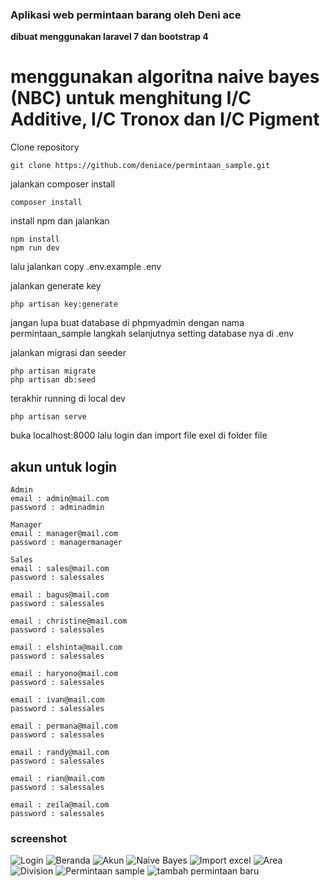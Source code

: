 ﻿### Aplikasi web permintaan barang oleh Deni ace
**dibuat menggunakan laravel 7 dan bootstrap 4**

# menggunakan algoritna naive bayes (NBC) untuk menghitung I/C Additive, I/C Tronox dan I/C Pigment

Clone repository
```
git clone https://github.com/deniace/permintaan_sample.git
```

jalankan composer install
```
composer install
```
install npm dan jalankan
```
npm install
npm run dev
```

lalu jalankan copy .env.example .env

jalankan generate key
```
php artisan key:generate
```
jangan lupa buat database di phpmyadmin dengan nama permintaan_sample
langkah selanjutnya setting database nya di .env

jalankan migrasi dan seeder
```
php artisan migrate
php artisan db:seed
```
terakhir running di local dev

```
php artisan serve
```

buka localhost:8000
lalu login dan import file exel di folder file

## akun untuk login
```
Admin 
email : admin@mail.com
password : adminadmin

Manager
email : manager@mail.com
password : managermanager

Sales
email : sales@mail.com
password : salessales

email : bagus@mail.com
password : salessales

email : christine@mail.com
password : salessales

email : elshinta@mail.com
password : salessales

email : haryono@mail.com
password : salessales

email : ivan@mail.com
password : salessales

email : permana@mail.com
password : salessales

email : randy@mail.com
password : salessales

email : rian@mail.com
password : salessales

email : zeila@mail.com
password : salessales
```

### screenshot 

![Login](https://github.com/deniace/permintaan_sample/blob/master/screenshot/login.png "Login")
![Beranda](https://github.com/deniace/permintaan_sample/blob/master/screenshot/dashboard.png "Beranda")
![Akun](https://github.com/deniace/permintaan_sample/blob/master/screenshot/akun.png "akun")
![Naive Bayes](https://github.com/deniace/permintaan_sample/blob/master/screenshot/naive-bayes.png "Naive bayes")
![Import excel](https://github.com/deniace/permintaan_sample/blob/master/screenshot/import-excel.png "import excel")
![Area](https://github.com/deniace/permintaan_sample/blob/master/screenshot/area.png "Area")
![Division](https://github.com/deniace/permintaan_sample/blob/master/screenshot/division.png "division")
![Permintaan sample](https://github.com/deniace/permintaan_sample/blob/master/screenshot/permintaan-sample.png "Permintaan sample")
![tambah permintaan baru](https://github.com/deniace/permintaan_sample/blob/master/screenshot/tambah-permintaan-baru.png "tambah permintaan baru")